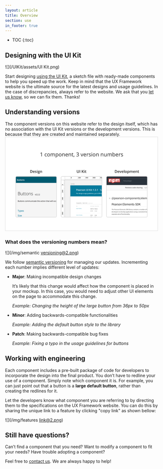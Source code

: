 ```yaml
---
layout: article
title: Overview
section: use
in_footer: true
---
```



* TOC
{:toc}

## Designing with the UI Kit

![](/UIKit/assets/UI Kit.png)

Start designing [using the UI Kit]({{site.baseurl}}/UIKit), a sketch file with ready-made components to help you speed up the work. Keep in mind that the UX Framework website is the ultimate source for the latest designs and usage guidelines. In the case of discrepancies, always refer to the website. We ask that you [let us know]({{site.baseurl}}/contact), so we can fix them. Thanks!



## Understanding versions

The component versions on this website refer to the design itself, which has no association with the UI Kit versions or the development versions. This is because that they are created and maintained separately.
![](/img/component_versions@2.png)

### What does the versioning numbers mean?

![](/img/semantic versioning@2.png)

We follow [semantic versioning](https://semver.org/) for managing our updates. Incrementing each number implies different level of updates:

* __Major__: Making incompatible design changes

   It’s likely that this change would affect how the component is placed in your mockup. In this case, you would need to adjust other UI elements on the page to accommodate this change.

   _Example: Changing the height of the large button from 36px to 50px_

* __Minor__: Adding backwards-compatible functionalities

   _Example: Adding the default button style to the library_

* __Patch__: Making backwards-compatible bug fixes

   _Example: Fixing a typo in the usage guidelines for buttons_



## Working with engineering

Each component includes a pre-built package of code for developers to incorporate the design into the final product. You don’t have to redline your use of a component. Simply note which component it is. For example, you can just point out that a button is a **large default button**, rather than creating the redlines for it.

Let the developers know what component you are referring to by directing them to the specifications on the UX Framework website. You can do this by sharing  the unique link to a feature by clicking "copy link" as shown bellow:

![](/img/features link@2.png)



## Still have questions?

Can’t find a component that you need? Want to modify a component to fit your needs? Have trouble adopting a component?

Feel free to [contact us]({{site.baseurl}}/contact). We are always happy to help!

